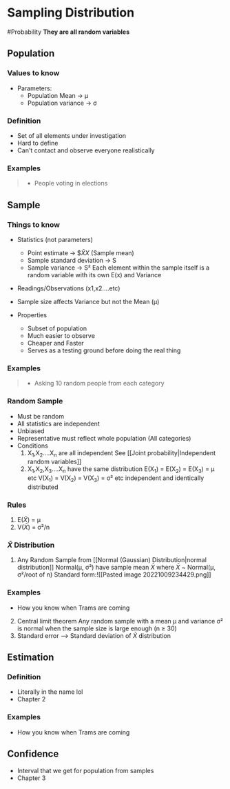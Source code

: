 # Sampling Distribution
#Probability 
**They are all random variables**
## Population
### Values to know 
- Parameters: 
	- Population Mean → µ
	- Population variance → σ
### Definition
- Set of all elements under investigation
- Hard to define
- Can't contact and observe everyone realistically
### Examples
>- People voting in elections


## Sample

### Things to know
- Statistics (not parameters)
	- Point estimate -> $\$\bar{X}{X}$ (Sample mean)
	- Sample standard deviation -> S
	- Sample variance -> S²
Each element within the sample itself is a random variable with its own E(x) and Variance
- Readings/Observations (x1,x2....etc)
- Sample size affects Variance but not the Mean (µ)

-  Properties
	- Subset of population
	- Much easier to observe 
	- Cheaper and Faster
	- Serves as a testing ground before doing the real thing

### Examples
>- Asking 10 random people from each category

### Random Sample
- Must be random 
- All statistics are independent 
- Unbiased
- Representative
  must reflect whole population (All categories)
- Conditions
  1. X$_1$,X$_2$....X$_n$ are all independent 
     See [[Joint probability|Independent random variables]]
  2. X$_1$,X$_2$,X$_3$....X$_n$ have the same distribution
     E(X$_1$) = E(X$_2$) = E(X$_3$) = µ etc
     V(X$_1$) = V(X$_2$) = V(X$_3$) = σ² etc
 independent and identically distributed
 ### Rules
 1. E($\bar{X}$) = µ
 2. V($\bar{X}$) = σ²/n
 
### $\bar{X}$ Distribution
1. Any Random Sample from [[Normal (Gaussian) Distribution|normal distribution]] Normal(µ, σ²) have sample mean $\bar{X}$ where $\bar{X}$ ~ Normal(µ, σ²/root of n) 
   Standard form:![[Pasted image 20221009234429.png]]
### Examples
- How you know when Trams are coming 
2. Central limit theorem
   Any random sample  with a mean µ and variance σ² is normal when the sample size is large enough (n ≥ 30)
3. Standard error --> Standard deviation of $\bar{X}$ distribution
## Estimation
### Definition
- Literally in the name lol
- Chapter 2
### Examples
- How you know when Trams are coming 

## Confidence
- Interval that we get for population from samples
- Chapter 3